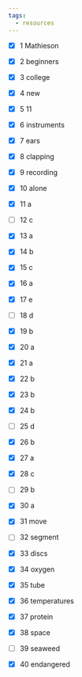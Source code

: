 ```yaml
---
tags:
  - resources
---
```

- [x] 1 Mathieson
- [x] 2 beginners
- [x] 3 college
- [x] 4 new
- [x] 5 11
- [x] 6 instruments
- [x] 7 ears
- [x] 8 clapping
- [x] 9 recording
- [x] 10 alone
- [x] 11 a
- [ ] 12 c
- [x] 13 a
- [x] 14 b
- [x] 15 c
- [x] 16 a
- [x] 17 e
- [ ] 18 d
- [x] 19 b
- [x] 20 a
- [x] 21 a
- [x] 22 b
- [x] 23 b
- [x] 24 b
- [ ] 25 d
- [x] 26 b
- [x] 27 a
- [x] 28 c
- [ ] 29 b
- [x] 30 a
- [x] 31 move
- [ ] 32 segment
- [x] 33 discs
- [x] 34 oxygen
- [x] 35 tube
- [x] 36 temperatures
- [x] 37 protein 
- [x] 38 space
- [ ] 39 seaweed
- [x] 40 endangered


